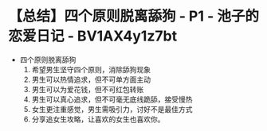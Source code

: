 # 【总结】四个原则脱离舔狗 - P1 - 池子的恋爱日记 - BV1AX4y1z7bt

-   四个原则脱离舔狗
    1.  希望男生坚守四个原则，消除舔狗现象
    2.  男生可以热情追求，但不可单方面主动
    3.  男生可以为爱花钱，但不可红包转账
    4.  男生可以真心追求，但不可毫无底线跪舔，接受慢热
    5.  女生更注重感觉，男生需吸引力，讨好不是最佳方式
    6.  分享追女生攻略，让喜欢的女生也喜欢你。